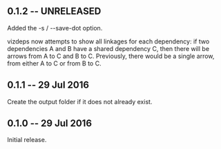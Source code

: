 ## 0.1.2 -- UNRELEASED

Added the -s / --save-dot option.

vizdeps now attempts to show all linkages for each dependency:
if two dependencies A and B have a shared dependency C, then there
will be arrows from A to C and B to C.  Previously, there would be
a single arrow, from either A to C or from B to C.

## 0.1.1 -- 29 Jul 2016

Create the output folder if it does not already exist.

## 0.1.0 -- 29 Jul 2016

Initial release.
